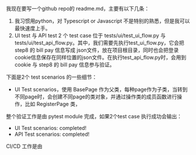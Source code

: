  我现在要写一个github repo的 readme.md，主要有以下几条：
1. 我习惯用python，对 Typescript or Javascript 不是特别的熟悉，但是我可以最快速度上手。
2. UI test 与 API test 2 个 test case 位于 tests/ui/test_ui_flow.py 与 tests/ui/test_api_flow.py。其中，我们需要先执行test_ui_flow.py，它会把 step8 的 bill pay 信息写成 json文件，放在项目根目录，同时也会把登录cookie信息保存在同样位置的json文件。在执行test_api_flow.py时，会用到 cookie 与 step8 的 bill pay 信息参与验证。

下面是2个 test scenarios 的一些细节：
- UI Test scenarios，使用 BasePage 作为父类，每种page作为子类，当转到不同page时，会创建不同page的类对象，并通过操作类的成员函数进行操作，比如 RegisterPage 类，

整个验证工作是由 pytest module 完成，如果2个test case 执行成功会输出：
- UI Test scenarios: completed!
- API Test scenarios: completed!

CI/CD 工作是由 